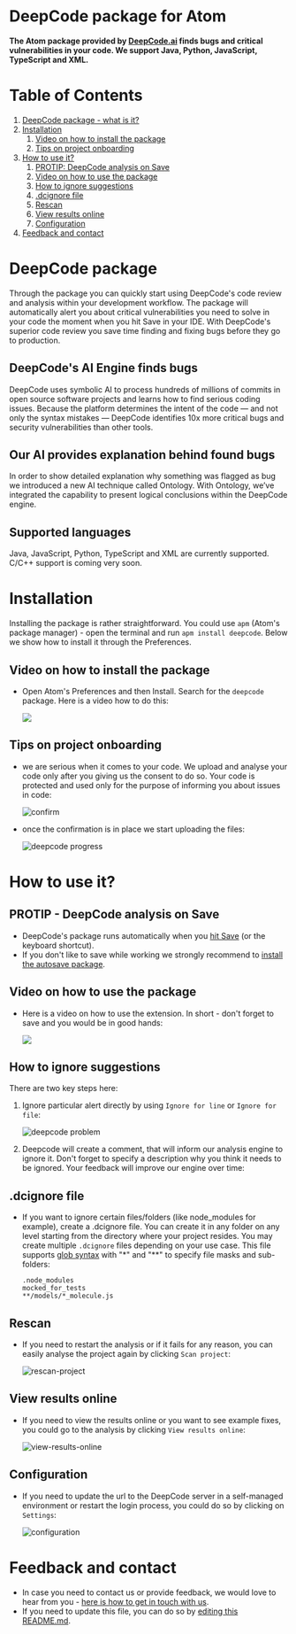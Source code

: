 # DeepCode package for Atom

**The Atom package provided by <a href="https://www.deepcode.ai/">DeepCode.ai</a> finds bugs and critical vulnerabilities in your code. We support Java, Python, JavaScript, TypeScript and XML.**

# Table of Contents

1. [DeepCode package - what is it?](#deepcode-package)
2. [Installation](#installation)
   1. [Video on how to install the package](#video-on-how-to-install-the-package)
   2. [Tips on project onboarding](#tips-on-project-onboarding)
3. [How to use it?](#how-to-use-it)
   1. [PROTIP: DeepCode analysis on Save](#protip---deepcode-analysis-on-save)
   2. [Video on how to use the package](#video-on-how-to-use-the-package)
   3. [How to ignore suggestions](#how-to-ignore-suggestions)
   4. [.dcignore file](#dcignore-file)
   5. [Rescan](#rescan)
   6. [View results online](#view-results-online)
   7. [Configuration](#configuration)
4. [Feedback and contact](#feedback-and-contact)

# DeepCode package

Through the package you can quickly start using DeepCode's code review and analysis within your development workflow. The package will automatically alert you about critical vulnerabilities you need to solve in your code the moment when you hit Save in your IDE. With DeepCode's superior code review you save time finding and fixing bugs before they go to production. 

## DeepCode's AI Engine finds bugs

DeepCode uses symbolic AI to process hundreds of millions of commits in open source software projects and learns how to find serious coding issues. Because the platform determines the intent of the code — and not only the syntax mistakes — DeepCode identifies 10x more critical bugs and security vulnerabilities than other tools. 

## Our AI provides explanation behind found bugs

In order to show detailed explanation why something was flagged as bug we introduced a new AI technique called Ontology. With Ontology, we’ve integrated the capability to present logical conclusions within the DeepCode engine. 

## Supported languages

Java, JavaScript, Python, TypeScript and XML are currently supported. C/C++ support is coming very soon.

# Installation

Installing the package is rather straightforward. You could use `apm` (Atom's package manager) - open the terminal and run `apm install deepcode`. Below we show how to install it through the Preferences.
 
## Video on how to install the package

- Open Atom's Preferences and then Install. Search for the `deepcode` package. Here is a video how to do this:

  <a href="https://www.youtube.com/watch?v=hhiZWg6nnKs&utm_source=atom-package-readme" target="_blank"><img src="images/install-atom-package.png"></a>

## Tips on project onboarding

- we are serious when it comes to your code. We upload and analyse your code only after you giving us the consent to do so. Your code is protected and used only for the purpose of
informing you about issues in code:

   ![confirm](images/confirm.png)

- once the confirmation is in place we start uploading the files:

   ![deepcode progress](images/progress.png)

# How to use it?

## PROTIP - DeepCode analysis on Save

- DeepCode's package runs automatically when you [hit Save](https://flight-manual.atom.io/getting-started/sections/atom-basics/#editing-and-saving-a-file) (or the keyboard shortcut).
- If you don't like to save while working we strongly recommend to [install the autosave package](https://atom.io/packages/autosave).

## Video on how to use the package

- Here is a video on how to use the extension. In short - don't forget to save and you would be in good hands:

  <a href="https://www.youtube.com/watch?v=JiUKBcCY3uo&utm_source=atom-package-readme" target="_blank"><img src="images/atom-usage.png"></a>

## How to ignore suggestions

There are two key steps here:
    
   1. Ignore particular alert directly by using `Ignore for line` or `Ignore for file`:

      ![deepcode problem](images/problem.png)

   2. Deepcode will create a comment, that will inform our analysis engine to ignore it. Don't forget to specify a description why you think it needs to be ignored. Your feedback will improve our engine over time:

## .dcignore file 

- If you want to ignore certain files/folders (like node_modules for example), create a .dcignore file. You can create it in any folder on any level starting from the directory where your project resides. You may create multiple `.dcignore` files depending on your use case. This file supports [glob syntax](https://en.wikipedia.org/wiki/Glob_(programming)) with "*" and "**" to specify file masks and sub-folders:

   ```
   .node_modules
   mocked_for_tests
   **/models/*_molecule.js
   ```

## Rescan

- If you need to restart the analysis or if it fails for any reason, you can easily analyse the project again by clicking `Scan project`:

   ![rescan-project](images/rescan-project.png)

## View results online

- If you need to view the results online or you want to see example fixes, you could go to the analysis by clicking `View results online`:

   ![view-results-online](images/view-results-online.png)

## Configuration

- If you need to update the url to the DeepCode server in a self-managed environment or restart the login process, you could do so by clicking on `Settings`:

   ![configuration](images/configuration.png)

# Feedback and contact

- In case you need to contact us or provide feedback, we would love to hear from you - [here is how to get in touch with us](https://www.deepcode.ai/feedback).
- If you need to update this file, you can do so by [editing this README.md](https://github.com/DeepCodeAI/atom-plugin/edit/master/README.md).
